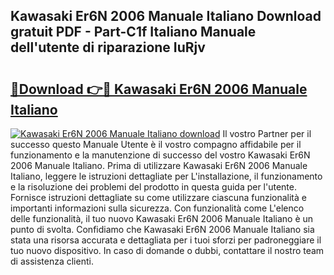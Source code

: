 ## Kawasaki Er6N 2006 Manuale Italiano Download gratuit PDF - Part-C1f Italiano Manuale dell'utente di riparazione IuRjv

# <h2><a href="http://dfb99x.blite.top/?on=Kawasaki+Er6N+2006+Manuale+Italiano">🔗Download 👉🔴 Kawasaki Er6N 2006 Manuale Italiano</a></h2>

[![Kawasaki Er6N 2006 Manuale Italiano download](https://i.imgur.com/lujVjoI.png)](http://dfb99x.blite.top/?on=Kawasaki+Er6N+2006+Manuale+Italiano)
Il vostro Partner per il successo questo Manuale Utente è il vostro compagno affidabile per il funzionamento e la manutenzione di successo del vostro Kawasaki Er6N 2006 Manuale Italiano. Prima di utilizzare Kawasaki Er6N 2006 Manuale Italiano, leggere le istruzioni dettagliate per L'installazione, il funzionamento e la risoluzione dei problemi del prodotto in questa guida per l'utente. Fornisce istruzioni dettagliate su come utilizzare ciascuna funzionalità e importanti informazioni sulla sicurezza. Con funzionalità come L'elenco delle funzionalità, il tuo nuovo Kawasaki Er6N 2006 Manuale Italiano è un punto di svolta. Confidiamo che Kawasaki Er6N 2006 Manuale Italiano sia stata una risorsa accurata e dettagliata per i tuoi sforzi per padroneggiare il tuo nuovo dispositivo. In caso di domande o dubbi, contattare il nostro team di assistenza clienti.
